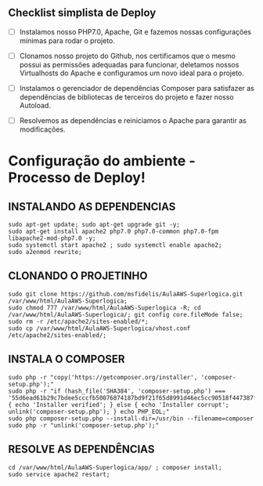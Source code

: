 


## Checklist simplista de Deploy

- [ ] Instalamos nosso PHP7.0, Apache, Git e fazemos nossas configurações mínimas para rodar o projeto. 

- [ ] Clonamos nosso projeto do Github, nos certificamos que o mesmo possui as permissões adequadas para funcionar, deletamos nossos Virtualhosts do Apache e configuramos um novo ideal para o projeto. 

- [ ] Instalamos o gerenciador de dependências Composer para satisfazer as dependências de bibliotecas de terceiros do projeto e fazer nosso Autoload. 

- [ ] Resolvemos as dependências e reiniciamos o Apache para garantir as modificações. 


# Configuração do ambiente - Processo de Deploy! 

## INSTALANDO AS DEPENDENCIAS
```
sudo apt-get update; sudo apt-get upgrade git -y;
sudo apt-get install apache2 php7.0 php7.0-common php7.0-fpm libapache2-mod-php7.0 -y;
sudo systemctl start apache2 ; sudo systemctl enable apache2;
sudo a2enmod rewrite;
```

## CLONANDO O PROJETINHO
```
sudo git clone https://github.com/msfidelis/AulaAWS-Superlogica.git /var/www/html/AulaAWS-Superlogica;
sudo chmod 777 /var/www/html/AulaAWS-Superlogica -R; cd /var/www/html/AulaAWS-Superlogica/; git config core.fileMode false;
sudo rm -r /etc/apache2/sites-enabled/*;
sudo cp /var/www/html/AulaAWS-Superlogica/vhost.conf /etc/apache2/sites-enabled/;
```

## INSTALA O COMPOSER
```
sudo php -r "copy('https://getcomposer.org/installer', 'composer-setup.php');"
sudo php -r "if (hash_file('SHA384', 'composer-setup.php') === '55d6ead61b29c7bdee5cccfb50076874187bd9f21f65d8991d46ec5cc90518f447387fb9f76ebae1fbbacf329e583e30') { echo 'Installer verified'; } else { echo 'Installer corrupt'; unlink('composer-setup.php'); } echo PHP_EOL;"
sudo php composer-setup.php --install-dir=/usr/bin --filename=composer
sudo php -r "unlink('composer-setup.php');"
```
## RESOLVE AS DEPENDÊNCIAS
```
cd /var/www/html/AulaAWS-Superlogica/app/ ; composer install;
sudo service apache2 restart;
```

